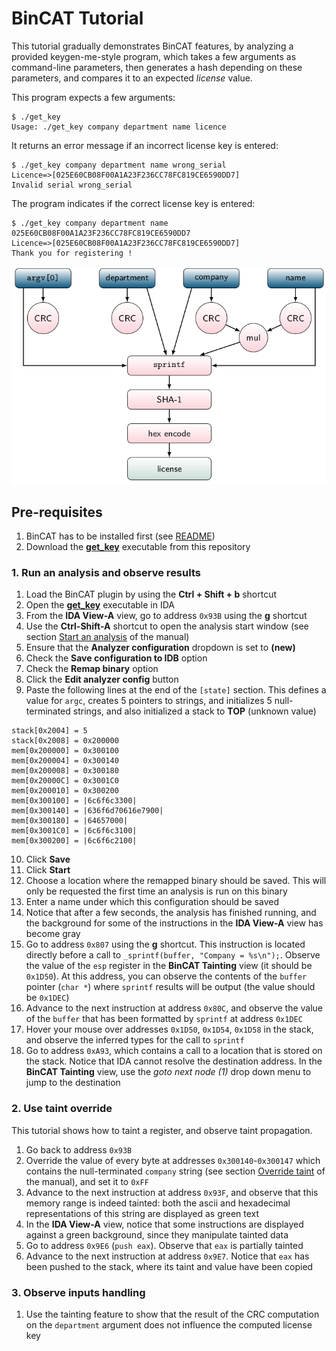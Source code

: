 # BinCAT Tutorial

This tutorial gradually demonstrates BinCAT features, by analyzing a provided
keygen-me-style program, which takes a few arguments as command-line
parameters, then generates a hash depending on these parameters, and compares
it to an expected *license* value.

This program expects a few arguments:
```
$ ./get_key 
Usage: ./get_key company department name licence
```

It returns an error message if an incorrect license key is entered:
```
$ ./get_key company department name wrong_serial
Licence=>[025E60CB08F00A1A23F236CC78FC819CE6590DD7]
Invalid serial wrong_serial
```

The program indicates if the correct license key is entered:
```
$ ./get_key company department name 025E60CB08F00A1A23F236CC78FC819CE6590DD7
Licence=>[025E60CB08F00A1A23F236CC78FC819CE6590DD7]
Thank you for registering !
```

![get_key data flow](img/get_key-dataflow.png)

## Pre-requisites
1. BinCAT has to be installed first (see [README](../README.md))
2. Download the [**get_key**](../../../raw/master/doc/get_key/get_key)
   executable from this repository

### 1. Run an analysis and observe results

1. Load the BinCAT plugin by using the **Ctrl + Shift + b** shortcut
2. Open the [**get_key**](../../../raw/master/doc/get_key/get_key)
   executable in IDA
3. From the **IDA View-A** view, go to address `0x93B` using the **g**
   shortcut
4. Use the **Ctrl-Shift-A** shortcut to open the analysis start window (see
   section [Start an analysis](manual.md#start-an-analysis) of the manual)
5. Ensure that the **Analyzer configuration** dropdown is set to **(new)**
6. Check the **Save configuration to IDB** option
7. Check the **Remap binary** option
8. Click the **Edit analyzer config** button
9. Paste the following lines at the end of the `[state]` section. This defines
   a value for `argc`, creates 5 pointers to strings, and initializes 5
   null-terminated strings, and also initialized a stack to **TOP** (unknown
   value)
```
stack[0x2004] = 5
stack[0x2008] = 0x200000
mem[0x200000] = 0x300100
mem[0x200004] = 0x300140
mem[0x200008] = 0x300180
mem[0x20000C] = 0x3001C0
mem[0x200010] = 0x300200
mem[0x300100] = |6c6f6c3300|
mem[0x300140] = |636f6d70616e7900|
mem[0x300180] = |64657000|
mem[0x3001C0] = |6c6f6c3100|
mem[0x300200] = |6c6f6c2100|
```
10. Click **Save**
11. Click **Start**
12. Choose a location where the remapped binary should be saved. This will only
   be requested the first time an analysis is run on this binary
13. Enter a name under which this configuration should be saved
14. Notice that after a few seconds, the analysis has finished running, and the
    background for some of the instructions in the **IDA View-A** view has
    become gray
15. Go to address `0x807` using the **g** shortcut. This instruction is
    located directly before a call to `_sprintf(buffer, "Company = %s\n");`.
    Observe the value of the `esp` register in the **BinCAT Tainting** view (it
    should be `0x1D50`). At this address, you can observe the contents of the
    `buffer` pointer (`char *`) where `sprintf` results will be output (the
    value should be `0x1DEC`)
16. Advance to the next instruction at address `0x80C`, and observe the
    value of the `buffer` that has been formatted by `sprintf` at address
    `0x1DEC`
17. Hover your mouse over addresses `0x1D50`, `0x1D54`, `0x1D58` in the stack,
    and observe the inferred types for the call to `sprintf`
18. Go to address `0xA93`, which contains a call to a location that is stored
    on the stack. Notice that IDA cannot resolve the destination address. In
    the **BinCAT Tainting** view, use the *goto next node (1)* drop down menu
    to jump to the destination

### 2. Use taint override
This tutorial shows how to taint a register, and observe taint propagation.

1. Go back to address `0x93B`
2. Override the value of every byte at addresses `0x300140`-`0x300147` which
   contains the null-terminated `company` string (see section 
   [Override taint](manual.md#override-taint) of the manual), and set it to `0xFF`
3. Advance to the next instruction at address `0x93F`, and observe that this
   memory range is indeed tainted: both the ascii and hexadecimal
   representations of this string are displayed as green text
4. In the **IDA View-A** view, notice that some instructions are displayed
   against a green background, since they manipulate tainted data
5. Go to address `0x9E6` (`push eax`). Observe that `eax` is partially tainted
6. Advance to the next instruction at address `0x9E7`. Notice that `eax` has
   been pushed to the stack, where its taint and value have been copied

### 3. Observe inputs handling

1. Use the tainting feature to show that the result of the CRC computation on
   the `department` argument does not influence the computed license key

